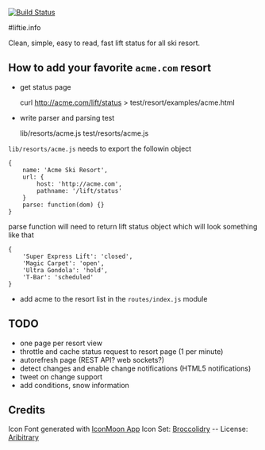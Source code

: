 [![Build Status](https://secure.travis-ci.org/code42day/liftie.png)](http://travis-ci.org/code42day/liftie)

#liftie.info

Clean, simple, easy to read, fast lift status for all ski resort.

## How to add your favorite  ```acme.com``` resort

- get status page

    curl http://acme.com/lift/status > test/resort/examples/acme.html

- write parser and parsing test

    lib/resorts/acme.js
    test/resorts/acme.js

```lib/resorts/acme.js``` needs to export the followin object

    {
    	name: 'Acme Ski Resort',
    	url: {
    		host: 'http://acme.com',
    		pathname: '/lift/status'
    	}
    	parse: function(dom) {}
    }

parse function will need to return lift status object which will look something like that

    {
    	'Super Express Lift': 'closed',
    	'Magic Carpet': 'open',
    	'Ultra Gondola': 'hold',
    	'T-Bar': 'scheduled'
    }

- add acme to the resort list in the ```routes/index.js``` module

## TODO

- one page per resort view
- throttle and cache status request to resort page (1 per minute)
- autorefresh page (REST API? web sockets?)
- detect changes and enable change notifications (HTML5 notifications)
- tweet on change support
- add conditions, snow information

## Credits

Icon Font generated with [IconMoon App](http://icomoon.io)
Icon Set: [Broccolidry][1] -- License: [Aribitrary][2]

[1]: http://dribbble.com/shots/587469-Free-16px-Broccolidryiconsaniconsetitisfullof-icons
[2]: http://licence.visualidiot.com